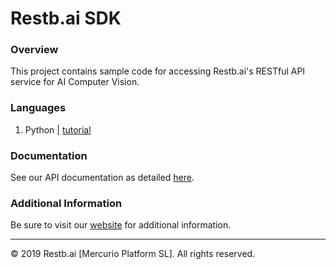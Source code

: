 # Restb.ai SDK

### Overview

This project contains sample code for accessing Restb.ai's RESTful API service for AI Computer Vision.

### Languages

1. Python | [tutorial](https://github.com/restbai/sdk/wiki/Python-SDK-Overview)

### Documentation

See our API documentation as detailed [here](https://docs.restb.ai).

### Additional Information

Be sure to visit our [website](https://restb.ai) for additional information.


----
© 2019 Restb.ai [Mercurio Platform SL]. All rights reserved.
